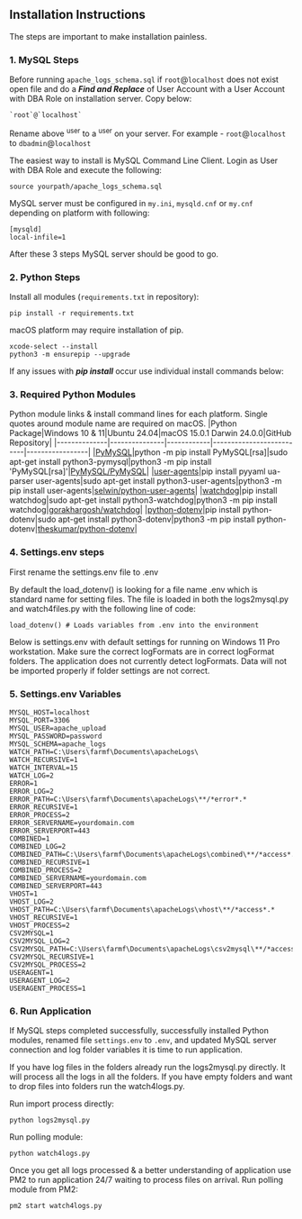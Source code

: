 ## Installation Instructions
The steps are important to make installation painless.

### 1. MySQL Steps
Before running `apache_logs_schema.sql` if `root`@`localhost` does not exist open file and do a ***Find and Replace*** of User Account with a User Account with DBA Role on installation server. Copy below:
```
`root`@`localhost`
```
Rename above <sup>user</sup> to a <sup>user</sup> on your server. For example - `root`@`localhost` to `dbadmin`@`localhost`

The easiest way to install is MySQL Command Line Client. Login as User with DBA Role and execute the following:
```
source yourpath/apache_logs_schema.sql
```
MySQL server must be configured in `my.ini`, `mysqld.cnf` or `my.cnf` depending on platform with following: 
```
[mysqld]
local-infile=1
```
After these 3 steps MySQL server should be good to go.

### 2. Python Steps
Install all modules (`requirements.txt` in repository):
```
pip install -r requirements.txt
```
macOS platform may require installation of pip.
```
xcode-select --install
python3 -m ensurepip --upgrade 
```
If any issues with ***pip install*** occur use individual install commands below:

### 3. Required Python Modules
Python module links & install command lines for each platform. Single quotes around module name are required on macOS.
|Python Package|Windows 10 & 11|Ubuntu 24.04|macOS 15.0.1 Darwin 24.0.0|GitHub Repository|
|--------------|---------------|------------|--------------------------|-----------------|
|[PyMySQL](https://pypi.org/project/PyMySQL/)|python -m pip install PyMySQL[rsa]|sudo apt-get install python3-pymysql|python3 -m pip install 'PyMySQL[rsa]'|[PyMySQL/PyMySQL](https://github.com/PyMySQL/PyMySQL)|
|[user-agents](https://pypi.org/project/user-agents/)|pip install pyyaml ua-parser user-agents|sudo apt-get install python3-user-agents|python3 -m pip install user-agents|[selwin/python-user-agents](https://github.com/selwin/python-user-agents)|
|[watchdog](https://pypi.org/project/watchdog/)|pip install watchdog|sudo apt-get install python3-watchdog|python3 -m pip install watchdog|[gorakhargosh/watchdog](https://github.com/gorakhargosh/watchdog/tree/master)|
|[python-dotenv](https://pypi.org/project/python-dotenv/)|pip install python-dotenv|sudo apt-get install python3-dotenv|python3 -m pip install python-dotenv|[theskumar/python-dotenv](https://github.com/theskumar/python-dotenv)|

### 4. Settings.env steps
First rename the settings.env file to .env

By default the load_dotenv() is looking for a file name .env which is standard name for setting files. The file is loaded in both the logs2mysql.py and watch4files.py with the following line of code:
```
load_dotenv() # Loads variables from .env into the environment
```
Below is settings.env with default settings for running on Windows 11 Pro workstation. Make sure the correct logFormats are in correct logFormat folders. The application does not currently detect logFormats. Data will not be imported properly if folder settings are not correct.
### 5. Settings.env Variables
```
MYSQL_HOST=localhost
MYSQL_PORT=3306
MYSQL_USER=apache_upload
MYSQL_PASSWORD=password
MYSQL_SCHEMA=apache_logs
WATCH_PATH=C:\Users\farmf\Documents\apacheLogs\
WATCH_RECURSIVE=1
WATCH_INTERVAL=15
WATCH_LOG=2
ERROR=1
ERROR_LOG=2
ERROR_PATH=C:\Users\farmf\Documents\apacheLogs\**/*error*.*
ERROR_RECURSIVE=1
ERROR_PROCESS=2
ERROR_SERVERNAME=yourdomain.com
ERROR_SERVERPORT=443
COMBINED=1
COMBINED_LOG=2
COMBINED_PATH=C:\Users\farmf\Documents\apacheLogs\combined\**/*access*.*
COMBINED_RECURSIVE=1
COMBINED_PROCESS=2
COMBINED_SERVERNAME=yourdomain.com
COMBINED_SERVERPORT=443
VHOST=1
VHOST_LOG=2
VHOST_PATH=C:\Users\farmf\Documents\apacheLogs\vhost\**/*access*.*
VHOST_RECURSIVE=1
VHOST_PROCESS=2
CSV2MYSQL=1
CSV2MYSQL_LOG=2
CSV2MYSQL_PATH=C:\Users\farmf\Documents\apacheLogs\csv2mysql\**/*access*.*
CSV2MYSQL_RECURSIVE=1
CSV2MYSQL_PROCESS=2
USERAGENT=1
USERAGENT_LOG=2
USERAGENT_PROCESS=1
```
### 6. Run Application
If MySQL steps completed successfully, successfully installed Python modules, renamed file `settings.env` to `.env`, and updated MySQL server connection and log folder variables it is time to run application.

If you have log files in the folders already run the logs2mysql.py directly. It will process all the logs in all the folders. If you have empty folders and want to drop files into folders run the watch4logs.py.

Run import process directly:
```
python logs2mysql.py
```
Run polling module:
```
python watch4logs.py
```
Once you get all logs processed & a better understanding of application use PM2 to run application 24/7 waiting to process files on arrival.
Run polling module from PM2:
```
pm2 start watch4logs.py
```
